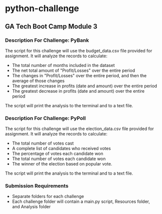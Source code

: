 # python-challenge
## GA Tech Boot Camp Module 3
### Description For Challenge: PyBank
The script for this challenge will use the budget_data.csv file provided for assignment. It will analyze the records to calculate:
* The total number of months included in the dataset
* The net total amount of "Profit/Losses" over the entire period
* The changes in "Profit/Losses" over the entire period, and then the average of those changes
* The greatest increase in profits (date and amount) over the entire period
* The greatest decrease in profits (date and amount) over the entire period

The script will print the analysis to the terminal and to a text file.

### Description For Challenge: PyPoll
The script for this challenge will use the election_data.csv file provided for assignment. It will analyze the records to calculate:
* The total number of votes cast
* A complete list of candidates who received votes
* The percentage of votes each candidate won
* The total number of votes each candidate won
* The winner of the election based on popular vote.

The script will print the analysis to the terminal and to a text file.

### Submission Requirements
* Separate folders for each challenge
* Each challenge folder will contain a main.py script, Resources folder, and Analysis folder